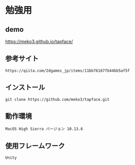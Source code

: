 # 勉強用
## demo
https://meko3.github.io/tapface/

## 参考サイト
`https://qiita.com/2dgames_jp/items/11bb76167fb44bb5af5f`

## インストール
`git clone https://github.com/meko3/tapface.git`

## 動作環境
`MacOS High Sierra バージョン 10.13.6`

## 使用フレームワーク
`Unity`
